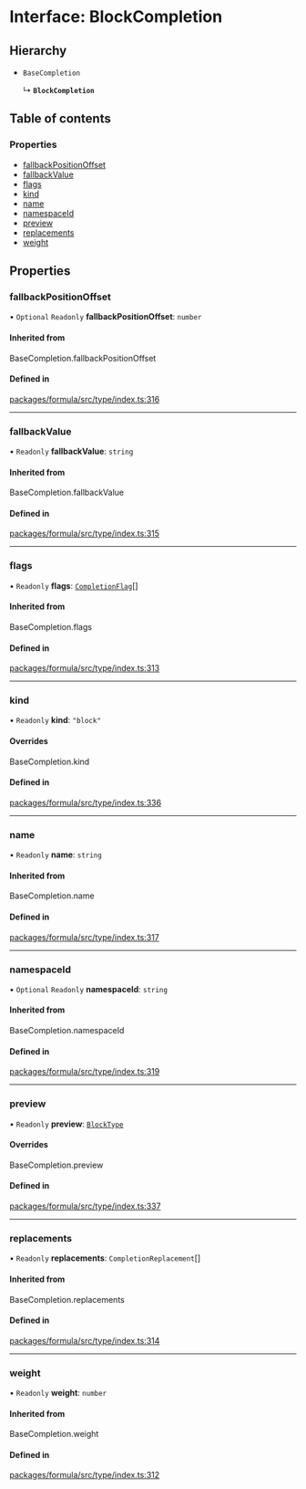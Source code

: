 # Interface: BlockCompletion

## Hierarchy

- `BaseCompletion`

  ↳ **`BlockCompletion`**

## Table of contents

### Properties

- [fallbackPositionOffset](BlockCompletion.md#fallbackpositionoffset)
- [fallbackValue](BlockCompletion.md#fallbackvalue)
- [flags](BlockCompletion.md#flags)
- [kind](BlockCompletion.md#kind)
- [name](BlockCompletion.md#name)
- [namespaceId](BlockCompletion.md#namespaceid)
- [preview](BlockCompletion.md#preview)
- [replacements](BlockCompletion.md#replacements)
- [weight](BlockCompletion.md#weight)

## Properties

### <a id="fallbackpositionoffset" name="fallbackpositionoffset"></a> fallbackPositionOffset

• `Optional` `Readonly` **fallbackPositionOffset**: `number`

#### Inherited from

BaseCompletion.fallbackPositionOffset

#### Defined in

[packages/formula/src/type/index.ts:316](https://github.com/mashcard/mashcard/blob/main/packages/formula/src/type/index.ts#L316)

---

### <a id="fallbackvalue" name="fallbackvalue"></a> fallbackValue

• `Readonly` **fallbackValue**: `string`

#### Inherited from

BaseCompletion.fallbackValue

#### Defined in

[packages/formula/src/type/index.ts:315](https://github.com/mashcard/mashcard/blob/main/packages/formula/src/type/index.ts#L315)

---

### <a id="flags" name="flags"></a> flags

• `Readonly` **flags**: [`CompletionFlag`](../README.md#completionflag)[]

#### Inherited from

BaseCompletion.flags

#### Defined in

[packages/formula/src/type/index.ts:313](https://github.com/mashcard/mashcard/blob/main/packages/formula/src/type/index.ts#L313)

---

### <a id="kind" name="kind"></a> kind

• `Readonly` **kind**: `"block"`

#### Overrides

BaseCompletion.kind

#### Defined in

[packages/formula/src/type/index.ts:336](https://github.com/mashcard/mashcard/blob/main/packages/formula/src/type/index.ts#L336)

---

### <a id="name" name="name"></a> name

• `Readonly` **name**: `string`

#### Inherited from

BaseCompletion.name

#### Defined in

[packages/formula/src/type/index.ts:317](https://github.com/mashcard/mashcard/blob/main/packages/formula/src/type/index.ts#L317)

---

### <a id="namespaceid" name="namespaceid"></a> namespaceId

• `Optional` `Readonly` **namespaceId**: `string`

#### Inherited from

BaseCompletion.namespaceId

#### Defined in

[packages/formula/src/type/index.ts:319](https://github.com/mashcard/mashcard/blob/main/packages/formula/src/type/index.ts#L319)

---

### <a id="preview" name="preview"></a> preview

• `Readonly` **preview**: [`BlockType`](BlockType.md)

#### Overrides

BaseCompletion.preview

#### Defined in

[packages/formula/src/type/index.ts:337](https://github.com/mashcard/mashcard/blob/main/packages/formula/src/type/index.ts#L337)

---

### <a id="replacements" name="replacements"></a> replacements

• `Readonly` **replacements**: `CompletionReplacement`[]

#### Inherited from

BaseCompletion.replacements

#### Defined in

[packages/formula/src/type/index.ts:314](https://github.com/mashcard/mashcard/blob/main/packages/formula/src/type/index.ts#L314)

---

### <a id="weight" name="weight"></a> weight

• `Readonly` **weight**: `number`

#### Inherited from

BaseCompletion.weight

#### Defined in

[packages/formula/src/type/index.ts:312](https://github.com/mashcard/mashcard/blob/main/packages/formula/src/type/index.ts#L312)
